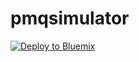 # pmqsimulator
[![Deploy to Bluemix](https://bluemix.net/deploy/button.png)](https://bluemix.net/deploy?repository=https://github.com/romeokienzler/pmqsimulator.git)
